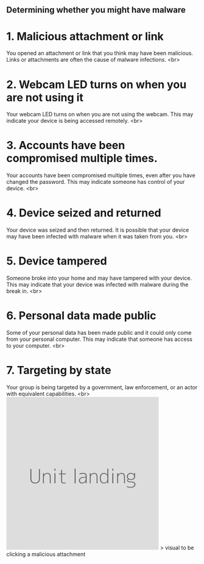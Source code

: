 
## Determining whether you might have malware

# 1. Malicious attachment or link
You opened an attachment or link that you think may have been malicious. Links or attachments are often the cause of malware infections.
&lt;br&gt;
# 2. Webcam LED turns on when you are not using it
 Your webcam LED turns on when you are not using the webcam. This may indicate your device is being accessed remotely.
&lt;br&gt;
# 3. Accounts have been compromised multiple times.
Your accounts have been compromised multiple times, even after you have changed the password. This may indicate someone has control of your device.
&lt;br&gt;
# 4. Device seized and returned
Your device was seized and then returned. It is possible that your device may have been infected with malware when it was taken from you.
&lt;br&gt;
# 5. Device tampered
 Someone broke into your home and may have tampered with your device. This may indicate that your device was infected with malware during the break in.
&lt;br&gt;
# 6. Personal data made public
 Some of your personal data has been made public and it could only come from your personal computer. This may indicate that someone has access to your computer.
&lt;br&gt;
# 7. Targeting by state
 Your group is being targeted by a government, law enforcement, or an actor with equivalent capabilities.
&lt;br&gt;
![](unit.png)
&gt; visual to be clicking a malicious attachment
